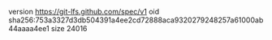 version https://git-lfs.github.com/spec/v1
oid sha256:753a3327d3db504391a4ee2cd72888aca9320279248257a61000ab44aaaa4ee1
size 24016
